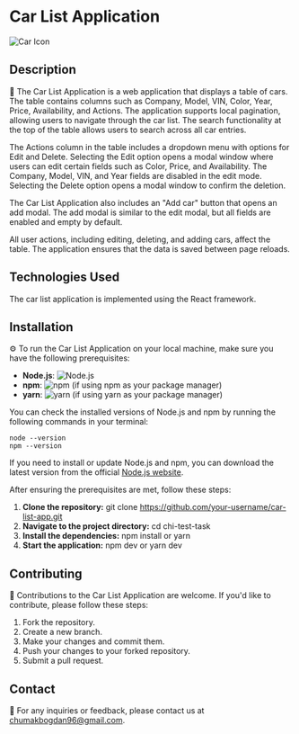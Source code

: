 # Car List Application

![Car Icon](https://www.svgrepo.com/show/24109/car.svg)

## Description

🚗 The Car List Application is a web application that displays a table of cars. The table contains columns such as Company, Model, VIN, Color, Year, Price, Availability, and Actions. The application supports local pagination, allowing users to navigate through the car list. The search functionality at the top of the table allows users to search across all car entries.

The Actions column in the table includes a dropdown menu with options for Edit and Delete. Selecting the Edit option opens a modal window where users can edit certain fields such as Color, Price, and Availability. The Company, Model, VIN, and Year fields are disabled in the edit mode. Selecting the Delete option opens a modal window to confirm the deletion.

The Car List Application also includes an "Add car" button that opens an add modal. The add modal is similar to the edit modal, but all fields are enabled and empty by default.

All user actions, including editing, deleting, and adding cars, affect the table. The application ensures that the data is saved between page reloads.

## Technologies Used

The car list application is implemented using the React framework.

## Installation

⚙️ To run the Car List Application on your local machine, make sure you have the following prerequisites:

- **Node.js**: ![Node.js](https://img.shields.io/badge/Node.js-v16.0.0%20or%20higher-green)
- **npm**: ![npm](https://img.shields.io/badge/npm-v6.0.0%20or%20higher-red) (if using npm as your package manager)
- **yarn**: ![yarn](https://img.shields.io/badge/yarn-v1.22.0%20or%20higher-blue) (if using yarn as your package manager)

You can check the installed versions of Node.js and npm by running the following commands in your terminal:

    node --version
    npm --version

If you need to install or update Node.js and npm, you can download the latest version from the official [Node.js website](https://nodejs.org).

After ensuring the prerequisites are met, follow these steps:

1. **Clone the repository:**
    git clone https://github.com/your-username/car-list-app.git
2. **Navigate to the project directory:**
    cd chi-test-task
3. **Install the dependencies:**
    npm install or yarn
4. **Start the application:**
    npm dev or yarn dev


## Contributing

🤝 Contributions to the Car List Application are welcome. If you'd like to contribute, please follow these steps:

1. Fork the repository.
2. Create a new branch.
3. Make your changes and commit them.
4. Push your changes to your forked repository.
5. Submit a pull request.

## Contact

📧 For any inquiries or feedback, please contact us at [chumakbogdan96@gmail.com](mailto:chumakbogdan96@gmail.com).


